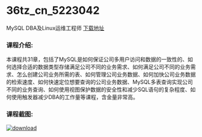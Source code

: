 # 36tz_cn_5223042
MySQL DBA及Linux运维工程师
[下载地址](http://www.36tz.cn/article/5223042 "下载地址")
### 课程介绍:
本课程共31章，包括了MySQL是如何保证公司多用户访问和数据的一致性的、如何选择合适的数据类型存储满足公司不同的业务需求、如何满足公司不同的业务需求、怎么创建公司业务所需的表、如何管理公司业务数据、如何加快公司业务数据的检索速度、如何快速定位想要查询的公司业务数据、MySQL多表查询实现公司不同的业务查询、如何使用视图保护数据的安全性和减少SQL语句的复杂程度、如何使用触发器减少DBA的工作量等课程，含金量非常高。

### 课程截图:
[![download](http://36tz.cn/muke_img/2022_03_2-2.png "下载地址")](http://www.36tz.cn "下载地址")
